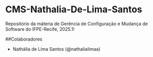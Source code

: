 # CMS-Nathalia-De-Lima-Santos
Repositório da máteria de Gerência de Configuração e Mudança de Software do IFPE-Recife, 2025.1!

##Colaboradores 
* Nathália de Lima Santos (@nathalialimaa)
